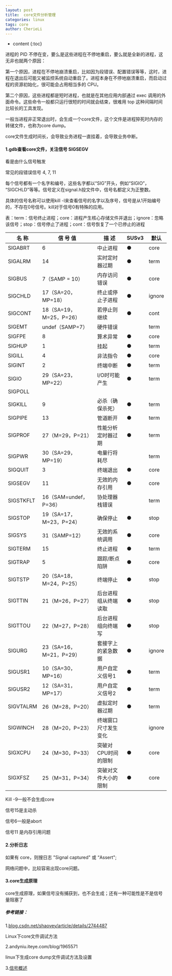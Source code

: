 ```yaml
---
layout: post
title:  core文件分析管理
categories: linux
tags: core
author: CherieLi
---
```


* content
{:toc}



进程的 PID 不停在变，要么是这些进程在不停地重启，要么就是全新的进程，这无非也就两个原因：

第一个原因，进程在不停地崩溃重启，比如因为段错误、配置错误等等，这时，进程在退出后可能又被监控系统自动重启了。进程本身在不停地崩溃重启，而启动过程的资源初始化，很可能会占用相当多的 CPU。

第二个原因，这些进程都是短时进程，也就是在其他应用内部通过 exec 调用的外面命令。这些命令一般都只运行很短的时间就会结束，很难用 top 这种间隔时间比较长的工具发现。

一般当进程非正常退出时，会生成一个core文件，这个文件是进程猝死时内存的转储文件，也称为core dump。

core文件生成时间长，会导致业务进程一直挂着，会导致业务中断。

#### 1.gdb查看core文件，关注信号 SIGSEGV

 看是由什么信号触发

常见的段错误信号 4, 7, 11

 每个信号都有一个名字和编号，这些名字都以“SIG”开头，例如“SIGIO”， “SIGCHLD"等等。信号定义在signal.h投文件中，信号名都定义为正整数。

具体的信号名称可以使用kill -l来查看信号的名字以及序号，信号是从1开始编号的，不存在0号信号。kill对于信号0有特殊的应用。

表：term：信号终止进程；core：进程产生核心存储文件并退出；ignore：忽略该信号；stop：信号停止了进程；cont：信号恢复了一个已停止的进程

| 名     称 | 信   号   值            | 描                                               述 | SUSv3 | 默认   |
| --------- | ----------------------- | --------------------------------------------------- | ----- | ------ |
| SIGABRT   | 6                       | 中止进程                                            | ●     | core   |
| SIGALRM   | 14                      | 实时定时器过期                                      | ●     | term   |
| SIGBUS    | 7（SAMP = 10）          | 内存访问错误                                        | ●     | core   |
| SIGCHLD   | 17（SA=20，MP=18）      | 终止或停止子进程                                    | ●     | ignore |
| SIGCONT   | 18（SA=19，M=25，P=26） | 若停止则继续                                        | ●     | cont   |
| SIGEMT    | undef（SAMP=7）         | 硬件错误                                            |       | term   |
| SIGFPE    | 8                       | 算术异常                                            | ●     | core   |
| SIGHUP    | 1                       | 挂起                                                | ●     | term   |
| SIGILL    | 4                       | 非法指令                                            | ●     | core   |
| SIGINT    | 2                       | 终端中断                                            | ●     | term   |
| SIGIO     | 29（SA=23，MP=22）      | I/O时可能产生                                       | ●     | term   |
| SIGPOLL   |                         |                                                     |       |        |
| SIGKILL   | 9                       | 必杀（确保杀死）                                    | ●     | term   |
| SIGPIPE   | 13                      | 管道断开                                            | ●     | term   |
| SIGPROF   | 27（M=29，P=21）        | 性能分析定时器过期                                  | ●     | term   |
| SIGPWR    | 30（SA=29，MP=19）      | 电量行将耗尽                                        |       | term   |
| SIGQUIT   | 3                       | 终端退出                                            | ●     | core   |
| SIGSEGV   | 11                      | 无效的内存引用                                      | ●     | core   |
| SIGSTKFLT | 16（SAM=undef，P=36）   | 协处理器栈错误                                      |       | term   |
| SIGSTOP   | 19（SA=17，M=23，P=24） | 确保停止                                            | ●     | stop   |
| SIGSYS    | 31（SAMP=12）           | 无效的系统调用                                      | ●     | core   |
| SIGTERM   | 15                      | 终止进程                                            | ●     | term   |
| SIGTRAP   | 5                       | 跟踪/断点陷阱                                       | ●     | core   |
| SIGTSTP   | 20（SA=18，M=24，P=25） | 终端停止                                            | ●     | stop   |
| SIGTTIN   | 21（M=26，P=27）        | 后台进程组从终端读取                                | ●     | stop   |
| SIGTTOU   | 22（M=27，P=28）        | 后台进程组向终端写                                  | ●     | stop   |
| SIGURG    | 23（SA=16，M=21，P=29） | 套接字上的紧急数据                                  | ●     | ignore |
| SIGUSR1   | 10（SA=30，MP=16）      | 用户自定义信号1                                     | ●     | term   |
| SIGUSR2   | 12（SA=31，MP=17）      | 用户自定义信号2                                     | ●     | term   |
| SIGVTALRM | 26（M=28，P=20）        | 虚拟定时器过期                                      | ●     | term   |
| SIGWINCH  | 28（M=20，P=23）        | 终端窗口尺寸发生变化                                |       | ignore |
| SIGXCPU   | 24（M=30，P=33）        | 突破对CPU时间的限制                                 | ●     | core   |
| SIGXFSZ   | 25（M=31，P=34）        | 突破对文件大小的限制                                | ●     | core   |

 

Kill -9一般不会生成core

信号15是主动杀

信号6一般是abort

信号11 是内存引用问题

#### 2.分析日志

如果有 core，则搜日志  "Signal captured" 或 “Assert";

网络问题中，比较容易出现core问题。

#### 3.core生成原理
core生成原理，如果信号没有捕获到，也不会生成；还有一种可能性是不是信号量阻塞了


##### 参考链接：

1.[blog.csdn.net/shaovey/article/details/2744487](https://blog.csdn.net/shaovey/article/details/2744487)

Linux下core文件调试方法

2.andyniu.iteye.com/blog/1965571

linux下生成core dump文件调试方法及设置

3.[信号概述](https://www.cnblogs.com/jingyg/p/5179339.html)

